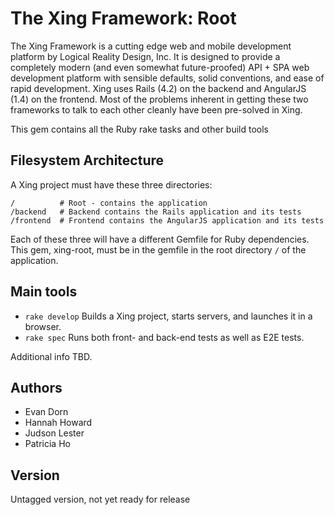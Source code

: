 The Xing Framework: Root
===

The Xing Framework is a cutting edge web and mobile development platform by
Logical Reality Design, Inc.  It is designed to provide a completely modern
(and even somewhat future-proofed) API + SPA web development platform with
sensible defaults, solid conventions, and ease of rapid development. Xing uses
Rails (4.2) on the backend and AngularJS (1.4) on the frontend.  Most of the
problems inherent in getting these two frameworks to talk to each other cleanly
have been pre-solved in Xing.

This gem contains all the Ruby rake tasks and other build tools 

Filesystem Architecture
-----------------------

A Xing project must have these three directories:

```
/          # Root - contains the application
/backend   # Backend contains the Rails application and its tests
/frontend  # Frontend contains the AngularJS application and its tests
```

Each of these three will have a different Gemfile for Ruby dependencies.  This gem, xing-root,
must be in the gemfile in the root directory ```/``` of the application.

Main tools
----------

* ```rake develop```  Builds a Xing project, starts servers, and launches it in a browser.
* ```rake spec``` Runs both front- and back-end tests as well as E2E tests. 

Additional info TBD.

Authors
-------

* Evan Dorn
* Hannah Howard
* Judson Lester
* Patricia Ho

Version
-------

Untagged version, not yet ready for release
    

